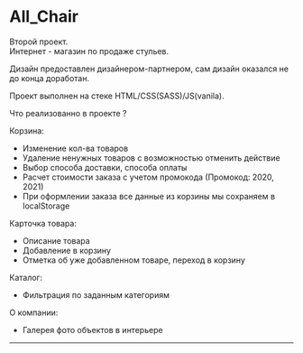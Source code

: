 # All_Chair
Второй проект.<br>
Интернет - магазин по продаже стульев.<br>

Дизайн предоставлен дизайнером-партнером, сам дизайн оказался не до конца доработан.<br>

Проект выполнен на стеке HTML/CSS(SASS)/JS(vanila).<br>

Что реализованно в проекте ?<br>

Корзина:
- Изменение кол-ва товаров
- Удаление ненужных товаров с возможностью отменить действие
- Выбор способа доставки, способа оплаты
- Расчет стоимости заказа с учетом промокода (Промокод: 2020, 2021)
- При оформлении заказа все данные из корзины мы сохраняем в localStorage

Карточка товара:
- Описание товара
- Добавление в корзину
- Отметка об уже добавленном товаре, переход в корзину

Каталог:
- Фильтрация по заданным категориям

О компании:
- Галерея фото объектов в интерьере
<hr>
